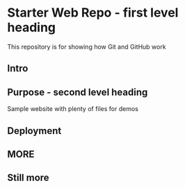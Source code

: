 # Starter Web Repo - first level heading

This repository is for showing how Git and GitHub work

## Intro

## Purpose - second level heading

Sample website with plenty of files for demos

## Deployment

## MORE

## Still more
